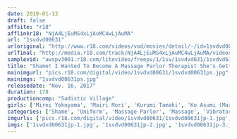 ```yaml
---
date: 2019-01-13
draft: false
affsite: "r18"
afflinkr18: "NjA4LjEuMS4xLjAuMC4wLjAuMA"
url: "1svdvd00631"
urloriginal: "http://www.r18.com/videos/vod/movies/detail/-/id=1svdvd00631"
urlfinal: "http://media.r18.com/track/NjA4LjEuMS4xLjAuMC4wLjAuMA/videos/vod/movies/detail/-/id=1svdvd00631"
samplevid: "awspv3001.r18.com/litevideo/freepv/1/1sv/1svdvd631/1svdvd631_dmb_w.mp4"
title: "Shame! I Wanted To Become A Massage Parlor Therapist She's Getting Her Tits And Ass Groped So Hard By The Male Students She's Being Twisted Out Of Shape... She Was Given A Breast Expanding Massage As Part Of Her Training..."
mainimgurl: "pics.r18.com/digital/video/1svdvd00631/1svdvd00631ps.jpg"
mainimgs: "1svdvd00631ps.jpg"
releasedate: "Nov. 16, 2017"
duration: 178
productioncomp: "Sadistic Village"
girls: ['Mirei Yokoyama', 'Mairi Mori', 'Kurumi Tamaki', 'Ko Asumi (Mari Koizumi)', 'Chiharu Miyazawa', 'Ai Sano', 'Ayuri Sonoda', 'Mahiro Ikegami', 'Ren Ichinose']
categories: ['Shame', 'Uniform', 'Massage Parlor', 'Massage', 'Vibrator', 'Hi-Def']
imgurls: ['pics.r18.com/digital/video/1svdvd00631/1svdvd00631jp-1.jpg', 'pics.r18.com/digital/video/1svdvd00631/1svdvd00631jp-2.jpg', 'pics.r18.com/digital/video/1svdvd00631/1svdvd00631jp-3.jpg', 'pics.r18.com/digital/video/1svdvd00631/1svdvd00631jp-4.jpg', 'pics.r18.com/digital/video/1svdvd00631/1svdvd00631jp-5.jpg', 'pics.r18.com/digital/video/1svdvd00631/1svdvd00631jp-6.jpg', 'pics.r18.com/digital/video/1svdvd00631/1svdvd00631jp-7.jpg', 'pics.r18.com/digital/video/1svdvd00631/1svdvd00631jp-8.jpg', 'pics.r18.com/digital/video/1svdvd00631/1svdvd00631jp-9.jpg', 'pics.r18.com/digital/video/1svdvd00631/1svdvd00631jp-10.jpg', 'pics.r18.com/digital/video/1svdvd00631/1svdvd00631jp-11.jpg', 'pics.r18.com/digital/video/1svdvd00631/1svdvd00631jp-12.jpg', 'pics.r18.com/digital/video/1svdvd00631/1svdvd00631jp-13.jpg', 'pics.r18.com/digital/video/1svdvd00631/1svdvd00631jp-14.jpg', 'pics.r18.com/digital/video/1svdvd00631/1svdvd00631jp-15.jpg', 'pics.r18.com/digital/video/1svdvd00631/1svdvd00631jp-16.jpg', 'pics.r18.com/digital/video/1svdvd00631/1svdvd00631jp-17.jpg', 'pics.r18.com/digital/video/1svdvd00631/1svdvd00631jp-18.jpg', 'pics.r18.com/digital/video/1svdvd00631/1svdvd00631jp-19.jpg', 'pics.r18.com/digital/video/1svdvd00631/1svdvd00631jp-20.jpg']
imgs: ['1svdvd00631jp-1.jpg', '1svdvd00631jp-2.jpg', '1svdvd00631jp-3.jpg', '1svdvd00631jp-4.jpg', '1svdvd00631jp-5.jpg', '1svdvd00631jp-6.jpg', '1svdvd00631jp-7.jpg', '1svdvd00631jp-8.jpg', '1svdvd00631jp-9.jpg', '1svdvd00631jp-10.jpg', '1svdvd00631jp-11.jpg', '1svdvd00631jp-12.jpg', '1svdvd00631jp-13.jpg', '1svdvd00631jp-14.jpg', '1svdvd00631jp-15.jpg', '1svdvd00631jp-16.jpg', '1svdvd00631jp-17.jpg', '1svdvd00631jp-18.jpg', '1svdvd00631jp-19.jpg', '1svdvd00631jp-20.jpg']
---
```

